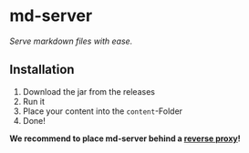 # md-server

*Serve markdown files with ease.*

## Installation

1. Download the jar from the releases
2. Run it
3. Place your content into the ``content``-Folder
4. Done!

**We recommend to place md-server behind a [reverse proxy](https://www.cloudflare.com/learning/cdn/glossary/reverse-proxy/)!**

